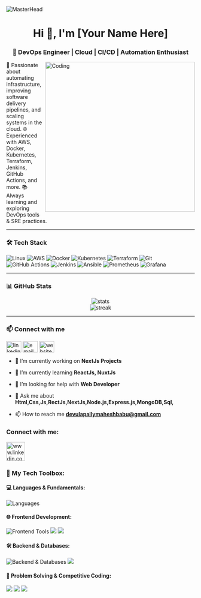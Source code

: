 ![MasterHead](https://user-images.githubusercontent.com/74038190/213910845-af37a709-8995-40d6-be59-724526e3c3d7.gif)

<h1 align="center">Hi 👋, I'm [Your Name Here]</h1>
<h3 align="center">🚀 DevOps Engineer | Cloud | CI/CD | Automation Enthusiast</h3>

<img align="right" alt="Coding" width="400" src="https://user-images.githubusercontent.com/74038190/238353480-219bcc70-f5dc-466b-9a60-29653d8e8433.gif" />

<p align="left">
🔧 Passionate about automating infrastructure, improving software delivery pipelines, and scaling systems in the cloud.  
🌐 Experienced with AWS, Docker, Kubernetes, Terraform, Jenkins, GitHub Actions, and more.  
📚 Always learning and exploring DevOps tools & SRE practices.  
</p>

---

### 🛠️ Tech Stack
![Linux](https://img.shields.io/badge/-Linux-FCC624?style=flat&logo=linux&logoColor=black)
![AWS](https://img.shields.io/badge/-AWS-232F3E?style=flat&logo=amazon-aws)
![Docker](https://img.shields.io/badge/-Docker-2496ED?style=flat&logo=docker&logoColor=white)
![Kubernetes](https://img.shields.io/badge/-Kubernetes-326CE5?style=flat&logo=kubernetes&logoColor=white)
![Terraform](https://img.shields.io/badge/-Terraform-623CE4?style=flat&logo=terraform&logoColor=white)
![Git](https://img.shields.io/badge/-Git-F05032?style=flat&logo=git&logoColor=white)
![GitHub Actions](https://img.shields.io/badge/-GitHub%20Actions-2088FF?style=flat&logo=github-actions&logoColor=white)
![Jenkins](https://img.shields.io/badge/-Jenkins-D24939?style=flat&logo=jenkins&logoColor=white)
![Ansible](https://img.shields.io/badge/-Ansible-EE0000?style=flat&logo=ansible&logoColor=white)
![Prometheus](https://img.shields.io/badge/-Prometheus-E6522C?style=flat&logo=prometheus&logoColor=white)
![Grafana](https://img.shields.io/badge/-Grafana-F46800?style=flat&logo=grafana&logoColor=white)

---

### 📊 GitHub Stats

<p align="center">
  <img src="https://github-readme-stats.vercel.app/api?username=YOUR_GITHUB_USERNAME&show_icons=true&theme=radical" alt="stats" />
  <br/>
  <img src="https://github-readme-streak-stats.herokuapp.com/?user=YOUR_GITHUB_USERNAME&theme=radical" alt="streak"/>
</p>

---

### 📫 Connect with me

<p align="left">
  <a href="https://www.linkedin.com/in/YOUR-LINKEDIN-USERNAME/" target="blank"><img align="center" src="https://cdn.jsdelivr.net/npm/simple-icons@3.0.1/icons/linkedin.svg" alt="linkedin" height="30" width="40" /></a>
  <a href="mailto:your.email@example.com"><img align="center" src="https://cdn.jsdelivr.net/npm/simple-icons@3.0.1/icons/gmail.svg" alt="email" height="30" width="40" /></a>
  <a href="https://YOUR-PORTFOLIO.com"><img align="center" src="https://cdn.jsdelivr.net/npm/simple-icons@3.0.1/icons/internetexplorer.svg" alt="website" height="30" width="40" /></a>
</p>

<!-- <p align="left"> <a href="https://twitter.com/deepanshu_1106" target="blank"><img src="https://img.shields.io/twitter/follow/deepanshu_1106?logo=twitter&style=for-the-badge" alt="deepanshu_1106" /></a> </p> -->

- 🔭 I’m currently working on **NextJs Projects** 

- 🌱 I’m currently learning **ReactJs, NuxtJs** 

- 🤝 I’m looking for help with **Web Developer** 

- 💬 Ask me about **Html,Css,Js,RectJs,NextJs,Node.js,Express.js,MongoDB,Sql,** 

- 📫 How to reach me **devulapallymaheshbabu@gmail.com**


<h3 align="left">Connect with me:</h3>
<p align="left">

<a href="https://www.linkedin.com/in/sumit-chouhan-developer" target="_blank"><img align="center" src="https://user-images.githubusercontent.com/74038190/235294012-0a55e343-37ad-4b0f-924f-c8431d9d2483.gif" alt="www.linkedin.com/in/mahesh-babu-5bb437334" height="50" width="50" /></a>
</p>

### 🚀 My Tech Toolbox:

#### 💻 Languages & Fundamentals:
<p align="left">
  <img src="https://skillicons.dev/icons?i=html,css,js,ts,java,c" alt="Languages" />
</p>

#### 🌐 Frontend Development:
<p align="left">
  <img src="https://skillicons.dev/icons?i=react,tailwind,materialui" alt="Frontend Tools" />
  <img src="https://img.shields.io/badge/Framer%20Motion-black?style=flat&logo=framer&logoColor=white" />
  <img src="https://img.shields.io/badge/GSAP-88CE02?style=flat&logo=greensock&logoColor=white" />
</p>

#### 🛠️ Backend & Databases:
<p align="left">
  <img src="https://skillicons.dev/icons?i=nodejs,express,mongodb,mysql,firebase,docker" alt="Backend & Databases" />
  <img src="https://img.shields.io/badge/Appwrite-DD0031?style=flat&logo=appwrite&logoColor=white" />
</p>

#### 🧠 Problem Solving & Competitive Coding:
<p align="left">
  <img src="https://img.shields.io/badge/DSA-strong-blue?style=flat" />
  <img src="https://img.shields.io/badge/Problem%20Solving-critical-success?style=flat" />
  <img src="https://img.shields.io/badge/Competitive%20Coding-orange?style=flat" />
</p>
